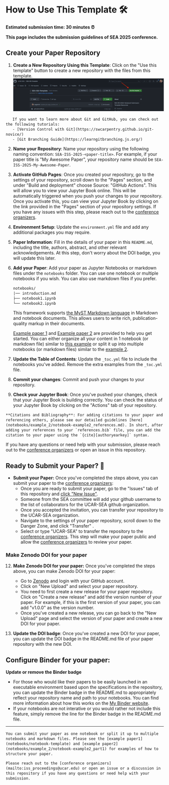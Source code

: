 # How to Use This Template 🛠️

**Estimated submission time: 30 minutes ⏰**

**This page includes the submission guidelines of SEA 2025 conference.**

## Create your Paper Repository

1. **Create a New Repository Using this Template**: Click on the "Use this template" button to create a new repository with the files from this template. 
![Use this template](assets/use-this-template.png)

```{note}
   If you want to learn more about Git and GitHub, you can check out the following tutorials: 
   - [Version Control with Git](https://swcarpentry.github.io/git-novice/)
   - [Git Branching Guide](https://learngitbranching.js.org/)
```

2. **Name your Repository**: Name your repository using the following naming convention: `SEA-ISS-2025-<paper-title>`. For example, if your paper title is "My Awesome Paper", your repository name should be `SEA-ISS-2025-My-Awesome-Paper`.


3. **Activate GitHub Pages**: Once you created your repository, go to the settings of your repository, scroll down to the "Pages" section, and under "Build and deployment" choose Source: "GitHub Actions". This will allow you to view your Jupyter Book online.
This will be automatically triggered when you push your changes to your repository. Once you activate this, you can view your Jupyter Book by clicking on the link provided in the "Pages" section of your repository settings. If you have any issues with this step, please reach out to the [conference organizers](mailto:iss_proceedings@ucar.edu).

4. **Environment Setup**: Update the `environment.yml` file and add any additional packages you may require. 

5. **Paper Information**: Fill in the details of your paper in this `README.md`, including the title, authors, abstract, and other relevant acknowledgements. At this step, don't worry about the DOI badge, you will update this later.

6. **Add your Paper**: Add your paper as Jupyter Notebooks or markdown files under the `notebooks` folder. You can use one notebook or multiple notebooks if you wish. You can also use markdown files if you prefer.

    ```
    notebooks/
    |── introduction.md
    ├── notebook1.ipynb
    └── notebook2.ipynb
    ```

    This framework supports [the MyST Markdown language](https://jupyterbook.org/en/stable/reference/glossary.html#term-MyST) in Markdown and notebook documents. This allows users to write rich, publication-quality markup in their documents.

    [Example paper 1](notebooks/notebook-template) and [Example paper 2](notebooks/example_2/notebook-example2_part1) are provided to help you get started.
    You can either organize all your content in 1 notebook (or markdown file) similar to [this example](notebooks/notebook-template.ipynb) or split it up into multiple notebooks (or markdown files) similar to the [example 2](notebooks/example_2/notebook-example2_part1.md).

7. **Update the Table of Contents**: Update the `_toc.yml` file to include the notebooks you've added. Remove the extra examples from the `_toc.yml` file.

8. **Commit your changes**: Commit and push your changes to your repository.

9.  **Check your Jupyter Book**: Once you've pushed your changes, check that your Jupyter Book is building correctly. You can check the status of your Jupyter Book by clicking on the "Actions" tab of your repository.


```{tip}
**Citations and Bibliography**: For adding citations to your paper and referencing others, please see our detailed guidelines [here](notebooks/example_2/notebook-example2_references.md). In short, after adding your references to your `references.bib` file, you can add the citation to your paper using the `{cite}[authoryearkey]` syntax.
```

If you have any questions or need help with your submission, please reach out to the [conference organizers](mailto:iss_proceedings@ucar.edu) or open an issue in this repository.

## Ready to Submit your Paper? 📝

* **Submit your Paper:** Once you've completed the steps above, you can submit your paper to the [conference organizers](mailto:iss_proceedings@ucar.edu):
  * Once you are ready to submit your paper, go to the "Issues" tab of this repository and [click "New Issue"](https://github.com/UCAR-SEA/SEA-ISS-Template/issues/new).
  * Someone from the SEA committee will add your github username to the list of collaborators for the UCAR-SEA github organization.
  * Once you accepted the invitation, you can transfer your repository to the UCAR-SEA organization.
  * Navigate to the settings of your paper repository, scroll down to the Danger Zone, and click "Transfer" . 
  * Select or type "UCAR-SEA" to transfer the repository to the [conference organizers](mailto:iss_proceedings@ucar.edu). This step will make your paper public and allow the [conference organizers](mailto:iss_proceedings@ucar.edu) to review your paper.


### Make Zenodo DOI for your paper

12. **Make Zenodo DOI for your paper:** Once you've completed the steps above, you can make Zenodo DOI for your paper:

    * Go to [Zenodo](https://zenodo.org/) and login with your GitHub account.
    * Click on "New Upload" and select your paper repository.
    * You need to first create a new release for your paper repository. Click on "Create a new release" and add the version number of your paper. For example, if this is the first version of your paper, you can add "v1.0.0" as the version number.
    * Once you've created a new release, you can go back to the "New Upload" page and select the version of your paper and create a new DOI for your paper.


13. **Update the DOI badge**: Once you've created a new DOI for your paper, you can update the DOI badge in the README.md file of your paper repository with the new DOI.

## Configure Binder for your paper:

**Update or remove the Binder badge**
    
* For those who would like their papers to be easily launched in an executable environment based upon the specifications in the repository, you can update the Binder badge in the README.md to appropriately reflect your repository name and path to your notebooks.  You can find more information about how this works on the [My Binder website](https://mybinder.org/).
* If your notebooks are not interative or you would rather not include this feature, simply remove the line for the Binder badge in the README.md file. 


-----------------

```{tip}
You can submit your paper as one notebook or split it up to multiple notebooks and markdown files. Please see the [example paper1](notebooks/notebook-template) and [example paper2](notebooks/example_2/notebook-example2_part1) for examples of how to structure your paper.
```

```{note}
Please reach out to the [conference organizers](mailto:iss_proceedings@ucar.edu) or open an issue or a discussion in this repository if you have any questions or need help with your submission.
```
